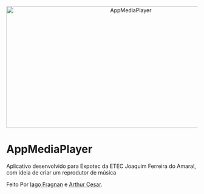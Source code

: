 <div align="center">
<img src="https://socialify.git.ci/iagof-dev/AppMediaPlayer/image?description=1&descriptionEditable=Aplicativo%20desenvolvido%20para%20Expotec%20da%20ETEC%20Joaquim%20Ferreira%20do%20Amaral%2C%20com%20ideia%20de%20criar%20um%20reprodutor%20de%20m%C3%BAsica&forks=1&issues=1&language=1&name=1&stargazers=1&theme=Auto" alt="AppMediaPlayer" width="640" height="320" />
</div>

# AppMediaPlayer
Aplicativo desenvolvido para Expotec da ETEC Joaquim Ferreira do Amaral, com ideia de criar um reprodutor de música

Feito Por <a href="https://github.com/iagof-dev/">Iago Fragnan</a> e <a href="https://github.com/Arthur6002/">Arthur Cesar</a>.
